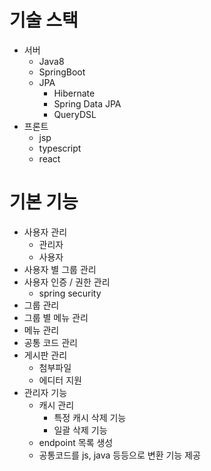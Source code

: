 # 기술 스택
- 서버
  - Java8
  - SpringBoot
  - JPA
    - Hibernate
    - Spring Data JPA
    - QueryDSL
- 프론트
  - jsp
  - typescript
  - react

# 기본 기능
- 사용자 관리
  - 관리자
  - 사용자
- 사용자 별 그룹 관리
- 사용자 인증 / 권한 관리
  - spring security
- 그룹 관리
- 그룹 별 메뉴 관리
- 메뉴 관리
- 공통 코드 관리
- 게시판 관리
  - 첨부파일
  - 에디터 지원
- 관리자 기능
  - 캐시 관리
    - 특정 캐시 삭제 기능
    - 일괄 삭제 기능
  - endpoint 목록 생성
  - 공통코드를 js, java 등등으로 변환 기능 제공
  
